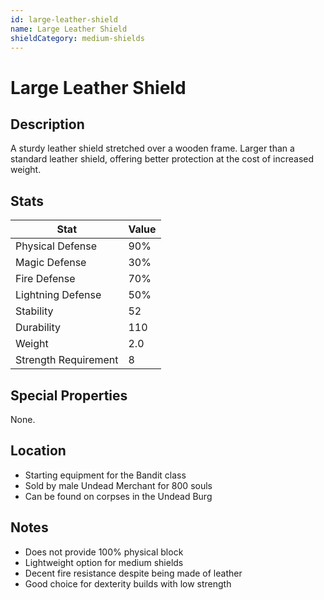 ```yaml
---
id: large-leather-shield
name: Large Leather Shield
shieldCategory: medium-shields
---
```


# Large Leather Shield

## Description

A sturdy leather shield stretched over a wooden frame. Larger than a standard leather shield, offering better protection at the cost of increased weight.

## Stats

| Stat | Value |
|------|-------|
| Physical Defense | 90% |
| Magic Defense | 30% |
| Fire Defense | 70% |
| Lightning Defense | 50% |
| Stability | 52 |
| Durability | 110 |
| Weight | 2.0 |
| Strength Requirement | 8 |

## Special Properties

None.

## Location

- Starting equipment for the Bandit class
- Sold by male Undead Merchant for 800 souls
- Can be found on corpses in the Undead Burg

## Notes

- Does not provide 100% physical block
- Lightweight option for medium shields
- Decent fire resistance despite being made of leather
- Good choice for dexterity builds with low strength